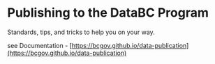 # Publishing to the DataBC Program
Standards, tips, and tricks to help you on your way.

see Documentation - [https://bcgov.github.io/data-publication](https://bcgov.github.io/data-publication)
